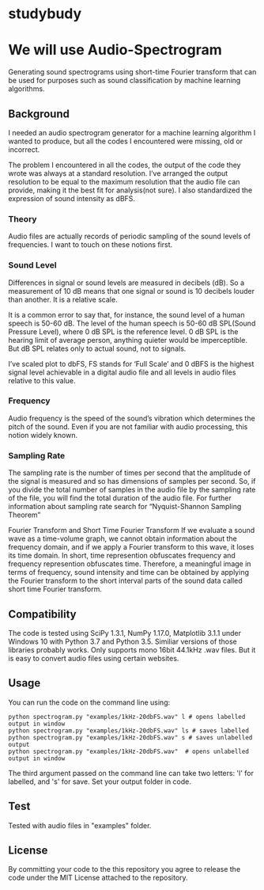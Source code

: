 # studybudy

# We will use Audio-Spectrogram
Generating sound spectrograms using short-time Fourier transform that can be used for purposes such as sound classification by machine learning algorithms.

## Background
I needed an audio spectrogram generator for a machine learning algorithm I wanted to produce, but all the codes I encountered were missing, old or incorrect.

The problem I encountered in all the codes, the output of the code they wrote was always at a standard resolution. I’ve arranged the output resolution to be equal to the maximum resolution that the audio file can provide, making it the best fit for analysis(not sure). I also standardized the expression of sound intensity as dBFS.
### Theory
Audio files are actually records of periodic sampling of the sound levels of frequencies. I want to touch on these notions first.

### Sound Level
Differences in signal or sound levels are measured in decibels (dB). So a measurement of 10 dB means that one signal or sound is 10 decibels louder than another. It is a relative scale.

It is a common error to say that, for instance, the sound level of a human speech is 50-60 dB.  The level of the human speech is 50-60 dB SPL(Sound Pressure Level), where 0 dB SPL is the reference level. 0 dB SPL is the hearing limit of average person, anything quieter would be imperceptible. But dB SPL relates only to actual sound, not to signals.

I’ve scaled plot to dbFS, FS stands for ‘Full Scale’ and 0 dBFS is the highest signal level achievable in a digital audio file and all levels in audio files relative to this value.

### Frequency
Audio frequency is the speed of the sound’s vibration which determines the pitch of the sound. Even if you are not familiar with audio processing, this notion widely known.

### Sampling Rate
The sampling rate is the number of times per second that the amplitude of the signal is measured and so has dimensions of samples per second. So, if you divide the total number of samples in the audio file by the sampling rate of the file, you will find the total duration of the audio file. For further information about sampling rate search for “Nyquist-Shannon Sampling Theorem”

Fourier Transform and Short Time Fourier Transform
If we evaluate a sound wave as a time-volume graph, we cannot obtain information about the frequency domain, and if we apply a Fourier transform to this wave, it loses its time domain. In short, time represention obfuscates frequency and frequency represention obfuscates time. Therefore, a meaningful image in terms of frequency, sound intensity and time can be obtained by applying the Fourier transform to the short interval parts of the sound data called short time Fourier transform.

 ## Compatibility
The code is tested using SciPy 1.3.1, NumPy 1.17.0, Matplotlib 3.1.1 under Windows 10 with Python 3.7 and Python 3.5. Similiar versions of those libraries probably works.
Only supports mono 16bit 44.1kHz .wav files. But it is easy to convert audio files using certain websites.

 ## Usage
You can run the code on the command line using:

    python spectrogram.py "examples/1kHz-20dbFS.wav" l # opens labelled output in window
    python spectrogram.py "examples/1kHz-20dbFS.wav" ls # saves labelled
    python spectrogram.py "examples/1kHz-20dbFS.wav" s # saves unlabelled output
    python spectrogram.py "examples/1kHz-20dbFS.wav"  # opens unlabelled output in window

The third argument passed on the command line can take two letters: 'l' for labelled, and 's' for save. Set your output folder in code.

## Test
Tested with audio files in "examples" folder.

## License
By committing your code to the this repository  you agree to release the code under the MIT License attached to the repository.
